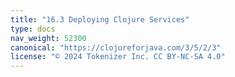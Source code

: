 ```yaml
---
title: "16.3 Deploying Clojure Services"
type: docs
nav_weight: 52300
canonical: "https://clojureforjava.com/3/5/2/3"
license: "© 2024 Tokenizer Inc. CC BY-NC-SA 4.0"
---
```

